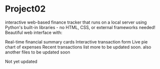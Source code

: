 # Project02

 interactive web-based finance tracker that runs on a local server using Python's built-in libraries - no HTML, CSS, or external frameworks needed!
Beautiful web interface with:

Real-time financial summary cards
Interactive transaction form
Live pie chart of expenses
Recent transactions list
more to be updated soon.
also another files to be updated soon

Not yet updated
